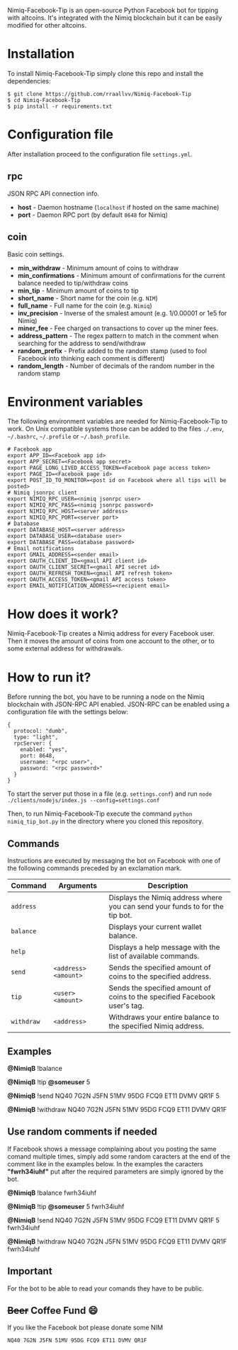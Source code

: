 Nimiq-Facebook-Tip is an open-source Python Facebook bot for tipping with altcoins. It's integrated with the Nimiq blockchain but it can be easily modified for other altcoins. 

# Installation
To install Nimiq-Facebook-Tip simply clone this repo and install the dependencies:
```
$ git clone https://github.com/rraallvv/Nimiq-Facebook-Tip
$ cd Nimiq-Facebook-Tip
$ pip install -r requirements.txt
```

# Configuration file
After installation proceed to the configuration file `settings.yml`.

## rpc
JSON RPC API connection info.
* **host** - Daemon hostname (`localhost` if hosted on the same machine)
* **port** - Daemon RPC port (by default `8648` for Nimiq)

## coin
Basic coin settings.
* **min_withdraw** - Minimum amount of coins to withdraw
* **min_confirmations** - Minimum amount of confirmations for the current balance needed to tip/withdraw coins
* **min_tip** - Minimum amount of coins to tip
* **short_name** - Short name for the coin (e.g. `NIM`)
* **full_name** - Full name for the coin (e.g. `Nimiq`)
* **inv_precision** - Inverse of the smalest amount (e.g. 1/0.00001 or 1e5 for Nimiq)
* **miner_fee** - Fee charged on transactions to cover up the miner fees.
* **address_pattern** - The regex pattern to match in the comment when searching for the address to send/withdraw
* **random_prefix** - Prefix added to the random stamp (used to fool Facebook into thinking each comment is different) 
* **random_length** - Number of decimals of the random number in the random stamp

# Environment variables
The following environment variables are needed for Nimiq-Facebook-Tip to work. On Unix compatible systems those can be added to the files `./.env`, `~/.bashrc`, `~/.profile` or `~/.bash_profile`.
```
# Facebook app
export APP_ID=<Facebook app id>
export APP_SECRET=<Facebook app secret>
export PAGE_LONG_LIVED_ACCESS_TOKEN=<Facebook page access token>
export PAGE_ID=<Facebook page id>
export POST_ID_TO_MONITOR=<post id on Facebook where all tips will be posted>
# Nimiq jsonrpc client
export NIMIQ_RPC_USER=<nimiq jsonrpc user>
export NIMIQ_RPC_PASS=<nimiq jsonrpc password>
export NIMIQ_RPC_HOST=<server address>
export NIMIQ_RPC_PORT=<server port>
# Database
export DATABASE_HOST=<server address>
export DATABASE_USER=<database user>
export DATABASE_PASS=<database password>
# Email notifications
export GMAIL_ADDRESS=<sender email>
export OAUTH_CLIENT_ID=<gmail API client id>
export OAUTH_CLIENT_SECRET=<gmail API secret id>
export OAUTH_REFRESH_TOKEN=<gmail API refresh token>
export OAUTH_ACCESS_TOKEN=<gmail API access token>
export EMAIL_NOTIFICATION_ADDRESS=<recipient email>
```

# How does it work?
Nimiq-Facebook-Tip creates a Nimiq address for every Facebook user. Then it moves the amount of coins from one account to the other, or to some external address for withdrawals.

# How to run it?
Before running the bot, you have to be running a node on the Nimiq blockchain with JSON-RPC API enabled. JSON-RPC can be enabled using a configuration file with the settings below:
```
{
  protocol: "dumb",
  type: "light",
  rpcServer: {
    enabled: "yes",
    port: 8648,
    username: "<rpc user>",
    password: "<rpc password>"
  }
}
```
To start the server put those in a file (e.g. `settings.conf`) and run `node ./clients/nodejs/index.js --config=settings.conf`

Then, to run Nimiq-Facebook-Tip execute the command `python nimiq_tip_bot.py` in the directory where you cloned this repository.

## Commands

Instructions are executed by messaging the bot on Facebook with one of the following commands preceded by an exclamation mark.

| **Command** | **Arguments**     | **Description**
|-------------|-------------------|--------------------------------------------------------------------
| `address`   |                      | Displays the Nimiq address where you can send your funds to for the tip bot.
| `balance`   |                      | Displays your current wallet balance.
| `help`      |                      | Displays a help message with the list of available commands.
| `send`      | `<address> <amount>` | Sends the specified amount of coins to the specified address.
| `tip`       | `<user> <amount>`    | Sends the specified amount of coins to the specified Facebook user's tag.
| `withdraw`  | `<address>`          | Withdraws your entire balance to the specified Nimiq address.

## Examples

**@NimiqB** !balance

**@NimiqB** !tip **@someuser** 5

**@NimiqB** !send NQ40 7G2N J5FN 51MV 95DG FCQ9 ET11 DVMV QR1F 5

**@NimiqB** !withdraw NQ40 7G2N J5FN 51MV 95DG FCQ9 ET11 DVMV QR1F

## Use random comments if needed

If Facebook shows a message complaining about you posting the same comand multiple times, simply add some random caracters at the end of the comment like in the examples below. In the examples the caracters **"fwrh34iuhf"** put after the required parameters are simply ignored by the bot.

**@NimiqB** !balance fwrh34iuhf

**@NimiqB** !tip **@someuser** 5 fwrh34iuhf

**@NimiqB** !send NQ40 7G2N J5FN 51MV 95DG FCQ9 ET11 DVMV QR1F 5 fwrh34iuhf

**@NimiqB** !withdraw NQ40 7G2N J5FN 51MV 95DG FCQ9 ET11 DVMV QR1F fwrh34iuhf

## Important

For the bot to be able to read your comands they have to be public.

## ~~Beer~~ Coffee Fund 😄

If you like the Facebook bot please donate some NIM 
```
NQ40 7G2N J5FN 51MV 95DG FCQ9 ET11 DVMV QR1F
```
